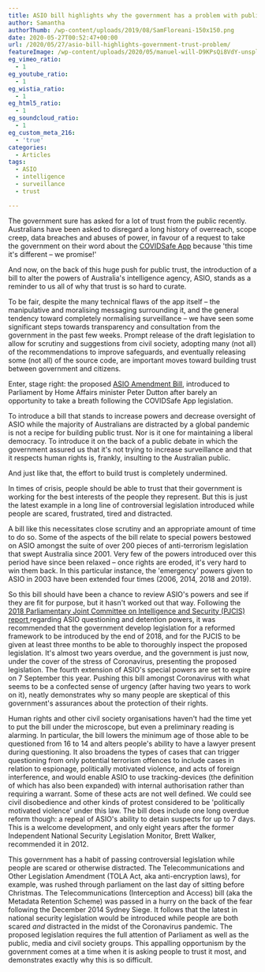 ```yaml
---
title: ASIO bill highlights why the government has a problem with public trust
author: Samantha
authorThumb: /wp-content/uploads/2019/08/SamFloreani-150x150.png
date: 2020-05-27T00:52:47+00:00
url: /2020/05/27/asio-bill-highlights-government-trust-problem/
featureImage: /wp-content/uploads/2020/05/manuel-will-D9KPsQi8VdY-unsplash-scaled-1.jpg
eg_vimeo_ratio:
  - 1
eg_youtube_ratio:
  - 1
eg_wistia_ratio:
  - 1
eg_html5_ratio:
  - 1
eg_soundcloud_ratio:
  - 1
eg_custom_meta_216:
  - 'true'
categories:
  - Articles
tags:
  - ASIO
  - intelligence
  - surveillance
  - trust

---
```

The government sure has asked for a lot of trust from the public recently. Australians have been asked to disregard a long history of overreach, scope creep, data breaches and abuses of power, in favour of a request to take the government on their word about the <a href="https://digitalrightswatch.org.au/2020/04/24/covid-19-trace-app/" target="_blank" rel="noreferrer noopener">COVIDSafe App</a> because 'this time it's different &#8211; we promise!'

And now, on the back of this huge push for public trust, the introduction of a bill to alter the powers of Australia's intelligence agency, ASIO, stands as a reminder to us all of why that trust is so hard to curate.

To be fair, despite the many technical flaws of the app itself &#8211; the manipulative and moralising messaging surrounding it, and the general tendency toward completely normalising surveillance &#8211; we have seen some significant steps towards transparency and consultation from the government in the past few weeks. Prompt release of the draft legislation to allow for scrutiny and suggestions from civil society, adopting many (not all) of the recommendations to improve safeguards, and eventually releasing some (not all) of the source code, are important moves toward building trust between government and citizens.

Enter, stage right: the proposed <a href="https://www.aph.gov.au/Parliamentary_Business/Bills_Legislation/Bills_Search_Results/Result?bId=r6554" target="_blank" rel="noreferrer noopener">ASIO Amendment Bill</a>, introduced to Parliament by Home Affairs minister Peter Dutton after barely an opportunity to take a breath following the COVIDSafe App legislation.

To introduce a bill that stands to increase powers and decrease oversight of ASIO while the majority of Australians are distracted by a global pandemic is not a recipe for building public trust. Nor is it one for maintaining a liberal democracy. To introduce it on the back of a public debate in which the government assured us that it's not trying to increase surveillance and that it respects human rights is, frankly, insulting to the Australian public.

And just like that, the effort to build trust is completely undermined.

In times of crisis, people should be able to trust that their government is working for the best interests of the people they represent. But this is just the latest example in a long line of controversial legislation introduced while people are scared, frustrated, tired and distracted.

A bill like this necessitates close scrutiny and an appropriate amount of time to do so. Some of the aspects of the bill relate to special powers bestowed on ASIO amongst the suite of over 200 pieces of anti-terrorism legislation that swept Australia since 2001. Very few of the powers introduced over this period have since been relaxed &#8211; once rights are eroded, it's very hard to win them back. In this particular instance, the 'emergency' powers given to ASIO in 2003 have been extended four times (2006, 2014, 2018 and 2019).

So this bill should have been a chance to review ASIO's powers and see if they are fit for purpose, but it hasn't worked out that way. Following the <a href="https://www.aph.gov.au/Parliamentary_Business/Committees/Joint/Intelligence_and_Security/ASIO/Report" target="_blank" rel="noreferrer noopener">2018 Parliamentary Joint Committee on Intelligence and Security (PJCIS) report </a>regarding ASIO questioning and detention powers, it was recommended that the government develop legislation for a reformed framework to be introduced by the end of 2018, and for the PJCIS to be given at least three months to be able to thoroughly inspect the proposed legislation. It's almost two years overdue, and the government is just now, under the cover of the stress of Coronavirus, presenting the proposed legislation. The fourth extension of ASIO's special powers are set to expire on 7 September this year. Pushing this bill amongst Coronavirus with what seems to be a confected sense of urgency (after having two years to work on it), neatly demonstrates why so many people are skeptical of this government's assurances about the protection of their rights.

Human rights and other civil society organisations haven't had the time yet to put the bill under the microscope, but even a preliminary reading is alarming. In particular, the bill lowers the minimum age of those able to be questioned from 16 to 14 and alters people's ability to have a lawyer present during questioning. It also broadens the types of cases that can trigger questioning from only potential terrorism offences to include cases in relation to espionage, politically motivated violence, and acts of foreign interference, and would enable ASIO to use tracking-devices (the definition of which has also been expanded) with internal authorisation rather than requiring a warrant. Some of these acts are not well defined. We could see civil disobedience and other kinds of protest considered to be 'politically motivated violence' under this law. The bill does include one long overdue reform though: a repeal of ASIO's ability to detain suspects for up to 7 days. This is a welcome development, and only eight years after the former Independent National Security Legislation Monitor, Brett Walker, recommended it in 2012.

This government has a habit of passing controversial legislation while people are scared or otherwise distracted. The Telecommunications and Other Legislation Amendment (TOLA Act, aka anti-encryption laws), for example, was rushed through parliament on the last day of sitting before Christmas. The Telecommunications (Interception and Access) bill (aka the Metadata Retention Scheme) was passed in a hurry on the back of the fear following the December 2014 Sydney Siege. It follows that the latest in national security legislation would be introduced while people are both scared _and_ distracted in the midst of the Coronavirus pandemic. The proposed legislation requires the full attention of Parliament as well as the public, media and civil society groups. This appalling opportunism by the government comes at a time when it is asking people to trust it most, and demonstrates exactly why this is so difficult.
